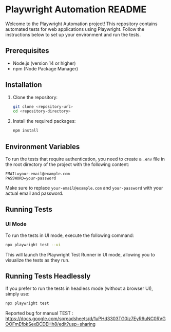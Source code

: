 # Playwright Automation README

Welcome to the Playwright Automation project! This repository contains automated tests for web applications using Playwright. Follow the instructions below to set up your environment and run the tests.

## Prerequisites

- Node.js (version 14 or higher)
- npm (Node Package Manager)

## Installation

1. Clone the repository:

   ```bash
   git clone <repository-url>
   cd <repository-directory>
   ```

2. Install the required packages:

   ```bash
   npm install
   ```

## Environment Variables

To run the tests that require authentication, you need to create a `.env` file in the root directory of the project with the following content:

```plaintext
EMAIL=your-email@example.com
PASSWORD=your-password
```

Make sure to replace `your-email@example.com` and `your-password` with your actual email and password.

## Running Tests

### UI Mode

To run the tests in UI mode, execute the following command:

```bash
npx playwright test --ui
```

This will launch the Playwright Test Runner in UI mode, allowing you to visualize the tests as they run.

## Running Tests Headlessly




If you prefer to run the tests in headless mode (without a browser UI), simply use:

```bash
npx playwright test
```


Reported bug for manual TEST :
https://docs.google.com/spreadsheets/d/1uPHd3303TG0iz7EyR6uNC0RVGOOFmEfbkSexBCDEHh8/edit?usp=sharing  
